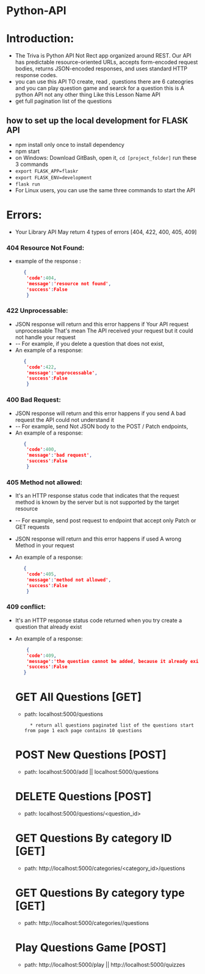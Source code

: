 # Python-API

# Introduction:

* The Triva is Python API Not Rect app organized around REST. Our API has predictable resource-oriented URLs, accepts form-encoded request bodies, returns JSON-encoded responses, and uses standard HTTP response codes.
* you can use this API TO create, read , questions there are 6 cateogries and you can play question game and searck for a question this is A python API not any other thing Like this Lesson Name API
* get full pagination list of the questions 


## how to set up the local development for FLASK API

* npm install only once to install dependency 
* npm start
* on Windows: Download GitBash, open it, ```cd [project_folder]``` run these 3 commands 
* ``` export FLASK_APP=flaskr ```
* ``` export FLASK_ENV=development ```
* ``` flask run ```
* For Linux users, you can use the same three commands to start the API

# Errors:
* Your Library API May return 4 types of errors [404, 422, 400, 405, 409]

### 404 Resource Not Found:

* example of the response : 
    ```json
       {
        'code':404,
        'message':'resource not found',
        'success':False
        }
    ```
    
### 422 Unprocessable:

* JSON response will return and this error happens if Your API request unprocessable That's mean The API received your request but it could not handle your request
* -- For example, if you delete a question that does not exist, 
* An example of a response: 
    ```json
       {
        'code':422,
        'message':'unprocessable',
        'success':False
        }
    ```
    
### 400 Bad Request:

* JSON response will return and this error happens if you send A bad request the API could not understand it 
* -- For example,  send Not JSON body to the POST / Patch endpoints,
* An example of a response: 
    ```json
       {
        'code':400,
        'message':'bad request',
        'success':False
        }
    ```
    
### 405 Method not allowed:
* It's an HTTP response status code that indicates that the request method is known by the server but is not supported by the target resource
* -- For example,  send post request to endpoint that accept only Patch or GET requests
* JSON response will return and this error happens if used A wrong Method in your request 

* An example of a response: 
    ```json
       {
        'code':405,
        'message':'method not allowed',
        'success':False
        }
    ```
    
    
### 409 conflict:
* It's an HTTP response status code returned when you try create a question that already exist

* An example of a response: 
    ```json
        {
        'code':409,
        'message':'the question cannot be added, because it already exists',
        'success':False
       }
    ``` 
    
    # GET All Questions [GET]
    * path: localhost:5000/questions
    
            * return all questions paginated list of the questions start from page 1 each page contains 10 questions 
    
    
    # POST New Questions  [POST]
    * path: localhost:5000/add  ||  localhost:5000/questions
    
        
    # DELETE Questions  [POST]
    * path: localhost:5000/questions/<question_id>
    
    # GET Questions By category ID  [GET]
    * path: http://localhost:5000/categories/<category_id>/questions
    
    # GET Questions By category type  [GET]
    * path: http://localhost:5000/categories/<category>/questions
    
    # Play Questions Game  [POST]
    * path: http://localhost:5000/play  || http://localhost:5000/quizzes
    
    
   
    
